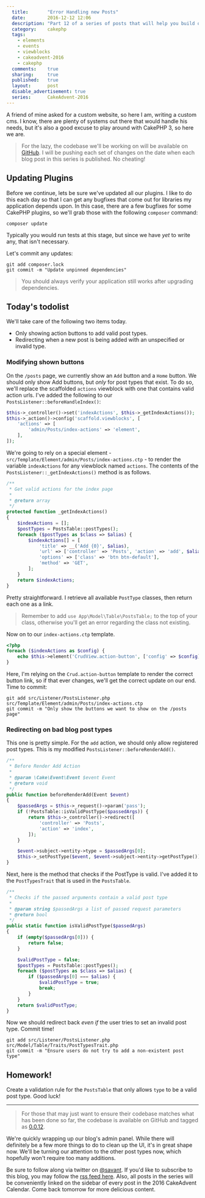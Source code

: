 ```yaml
---
  title:       "Error Handling new Posts"
  date:        2016-12-12 12:06
  description: "Part 12 of a series of posts that will help you build out a personal CMS"
  category:    cakephp
  tags:
    - elements
    - events
    - viewblocks
    - cakeadvent-2016
    - cakephp
  comments:    true
  sharing:     true
  published:   true
  layout:      post
  disable_advertisement: true
  series:      CakeAdvent-2016
---
```


A friend of mine asked for a custom website, so here I am, writing a custom cms. I know, there are plenty of systems out there that would handle his needs, but it's also a good excuse to play around with CakePHP 3, so here we are.

> For the lazy, the codebase we'll be working on will be available on [GitHub](https://github.com/josegonzalez/cakeadvent-2016). I will be pushing each set of changes on the date when each blog post in this series is published. No cheating!

## Updating Plugins

Before we continue, lets be sure we've updated all our plugins. I like to do this each day so that I can get any bugfixes that come out for libraries my application depends upon. In this case, there are a few bugfixes for some CakePHP plugins, so we'll grab those with the following `composer` command:

```shell
composer update
```

Typically you would run tests at this stage, but since we have _yet_ to write any, that isn't necessary.

Let's commit any updates:

```shell
git add composer.lock
git commit -m "Update unpinned dependencies"
```

> You should always verify your application still works after upgrading dependencies.

## Today's todolist

We'll take care of the following two items today.

- Only showing action buttons to add valid post types.
- Redirecting when a new post is being added with an unspecified or invalid type.

### Modifying shown buttons

On the `/posts` page, we currently show an `Add` button and a `Home` button. We should only show Add buttons, but *only* for post types that exist. To do so, we'll replace the scaffolded `actions` viewblock with one that contains valid action urls. I've added the following to our `PostsListener::beforeHandleIndex()`:

```php
$this->_controller()->set('indexActions', $this->_getIndexActions());
$this->_action()->config('scaffold.viewblocks', [
    'actions' => [
        'admin/Posts/index-actions' => 'element',
    ],
]);
```

We're going to rely on a special element - `src/Template/Element/admin/Posts/index-actions.ctp` - to render the variable `indexActions` for any viewblock named `actions`. The contents of the `PostsListener::_getIndexActions()` method is as follows.

```php
/**
 * Get valid actions for the index page
 *
 * @return array
 */
protected function _getIndexActions()
{
    $indexActions = [];
    $postTypes = PostsTable::postTypes();
    foreach ($postTypes as $class => $alias) {
        $indexActions[] = [
            'title' => __('Add {0}', $alias),
            'url' => ['controller' => 'Posts', 'action' => 'add', $alias],
            'options' => ['class' => 'btn btn-default'],
            'method' => 'GET',
        ];
    }
    return $indexActions;
}
```

Pretty straightforward. I retrieve all available `PostType` classes, then return each one as a link.

> Remember to add `use App\Model\Table\PostsTable;` to the top of your class, otherwise you'll get an error regarding the class not existing.

Now on to our `index-actions.ctp` template.

```php
<?php
foreach ($indexActions as $config) {
    echo $this->element('CrudView.action-button', ['config' => $config]);
}
```

Here, I'm relying on the `Crud.action-button` template to render the correct button link, so if that ever changes, we'll get the correct update on our end. Time to commit:

```shell
git add src/Listener/PostsListener.php src/Template/Element/admin/Posts/index-actions.ctp
git commit -m "Only show the buttons we want to show on the /posts page"
```

### Redirecting on bad blog post types

This one is pretty simple. For the `add` action, we should only allow registered post types. This is my modified `PostsListener::beforeRenderAdd()`.

```php
/**
 * Before Render Add Action
 *
 * @param \Cake\Event\Event $event Event
 * @return void
 */
public function beforeRenderAdd(Event $event)
{
    $passedArgs = $this->_request()->param('pass');
    if (!PostsTable::isValidPostType($passedArgs)) {
        return $this->_controller()->redirect([
            'controller' => 'Posts',
            'action' => 'index',
        ]);
    }

    $event->subject->entity->type = $passedArgs[0];
    $this->_setPostType($event, $event->subject->entity->getPostType());
}
```

Next, here is the method that checks if the PostType is valid. I've added it to the `PostTypesTrait` that is used in the `PostsTable`.

```php
/**
 * Checks if the passed arguments contain a valid post type
 *
 * @param string $passedArgs a list of passed request parameters
 * @return bool
 */
public static function isValidPostType($passedArgs)
{
    if (empty($passedArgs[0])) {
        return false;
    }

    $validPostType = false;
    $postTypes = PostsTable::postTypes();
    foreach ($postTypes as $class => $alias) {
        if ($passedArgs[0] === $alias) {
            $validPostType = true;
            break;
        }
    }
    return $validPostType;
}
```

Now we should redirect back *even if* the user tries to set an invalid post type. Commit time!

```shell
git add src/Listener/PostsListener.php src/Model/Table/Traits/PostTypesTrait.php
git commit -m "Ensure users do not try to add a non-existent post type"
```

## Homework!

Create a validation rule for the `PostsTable` that only allows `type` to be a valid post type. Good luck!

---

> For those that may just want to ensure their codebase matches what has been done so far, the codebase is available on GitHub and tagged as [0.0.12](https://github.com/josegonzalez/cakeadvent-2016/tree/0.0.12).


We're quickly wrapping up our blog's admin panel. While there will definitely be a few more things to do to clean up the UI, it's in great shape now. We'll be turning our attention to the other post types now, which hopefully won't require too many additions.

Be sure to follow along via twitter on [@savant](https://twitter.com/savant). If you'd like to subscribe to this blog, you may follow the [rss feed here](/atom.xml). Also, all posts in the series will be conveniently linked on the sidebar of every post in the 2016 CakeAdvent Calendar. Come back tomorrow for more delicious content.
